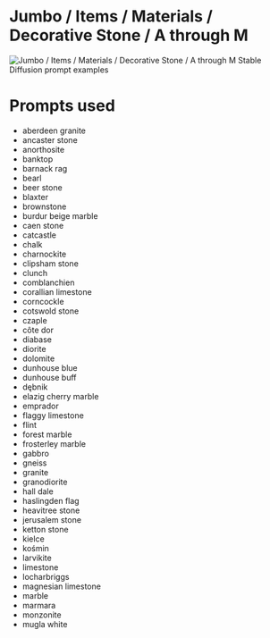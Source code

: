 # Jumbo / Items / Materials / Decorative Stone / A through M

![Jumbo / Items / Materials / Decorative Stone / A through M Stable Diffusion prompt examples](montage.png 'Jumbo / Items / Materials / Decorative Stone / A through M Stable Diffusion prompt examples')

# Prompts used
- aberdeen granite
- ancaster stone
- anorthosite
- banktop
- barnack rag
- bearl
- beer stone
- blaxter
- brownstone
- burdur beige marble
- caen stone
- catcastle
- chalk
- charnockite
- clipsham stone
- clunch
- comblanchien
- corallian limestone
- corncockle
- cotswold stone
- czaple
- côte dor
- diabase
- diorite
- dolomite
- dunhouse blue
- dunhouse buff
- dębnik
- elazig cherry marble
- emprador
- flaggy limestone
- flint
- forest marble
- frosterley marble
- gabbro
- gneiss
- granite
- granodiorite
- hall dale
- haslingden flag
- heavitree stone
- jerusalem stone
- ketton stone
- kielce
- kośmin
- larvikite
- limestone
- locharbriggs
- magnesian limestone
- marble
- marmara
- monzonite
- mugla white


